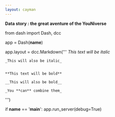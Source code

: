 ```yaml
---
layout: cayman
---
```


**Data story : the great aventure of the YouNiverse**

from dash import Dash, dcc

app = Dash(__name__)


app.layout = dcc.Markdown('''
    *This text will be italic*

    _This will also be italic_


    **This text will be bold**

    __This will also be bold__

    _You **can** combine them_
''')


if __name__ == '__main__':
    app.run_server(debug=True)
